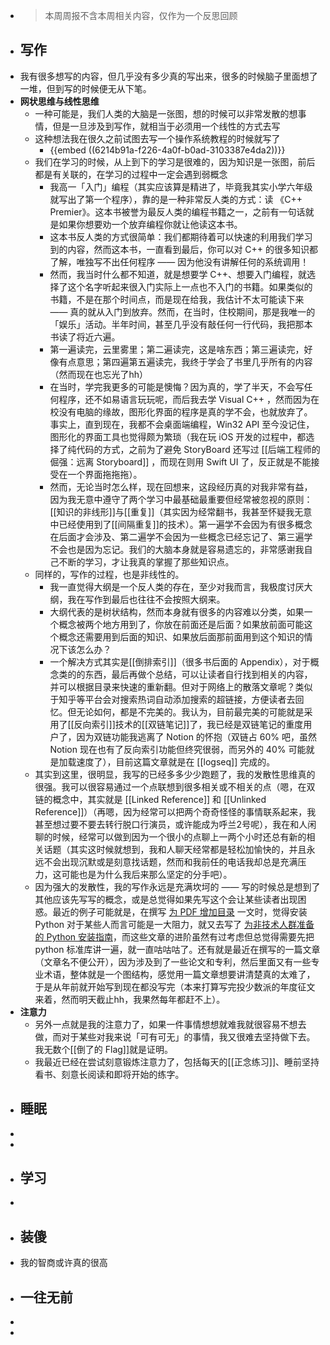 - > 本周周报不含本周相关内容，仅作为一个反思回顾
- ## 写作
- 我有很多想写的内容，但几乎没有多少真的写出来，很多的时候脑子里面想了一堆，但到写的时候便无从下笔。
- **网状思维与线性思维**
	- 一种可能是，我们人类的大脑是一张图，想的时候可以非常发散的想事情，但是一旦涉及到写作，就相当于必须用一个线性的方式去写
	- 这种想法我在很久之前试图去写一个操作系统教程的时候就写了
		- {{embed ((6214b91a-f226-4a0f-b0ad-3103387e4da2))}}
	- 我们在学习的时候，从上到下的学习是很难的，因为知识是一张图，前后都是有关联的，在学习的过程中一定会遇到弱概念
		- 我高一「入门」编程（其实应该算是精进了，毕竟我其实小学六年级就写出了第一个程序），靠的是一种非常反人类的方式：读 《C++ Premier》。这本书被誉为最反人类的编程书籍之一，之前有一句话就是如果你想要劝一个放弃编程你就让他读这本书。
		- 这本书反人类的方式很简单：我们都期待着可以快速的利用我们学习到的内容，然而这本书，一直看到最后，你可以对 C++ 的很多知识都了解，唯独写不出任何程序 —— 因为他没有讲解任何的系统调用！
		- 然而，我当时什么都不知道，就是想要学 C++、想要入门编程，就选择了这个名字听起来很入门实际上一点也不入门的书籍。如果类似的书籍，不是在那个时间点，而是现在给我，我估计不太可能读下来 —— 真的就从入门到放弃。然而，在当时，住校期间，那是我唯一的「娱乐」活动。半年时间，甚至几乎没有敲任何一行代码，我把那本书读了将近六遍。
		- 第一遍读完，云里雾里；第二遍读完，这是啥东西；第三遍读完，好像有点意思；第四遍第五遍读完，我终于学会了书里几乎所有的内容（然而现在也忘光了hh）
		- 在当时，学完我更多的可能是懊悔？因为真的，学了半天，不会写任何程序，还不如易语言玩玩呢，而后我去学 Visual C++ ，然而因为在校没有电脑的缘故，图形化界面的程序是真的学不会，也就放弃了。事实上，直到现在，我都不会桌面端编程，Win32 API 至今没记住，图形化的界面工具也觉得颇为繁琐（我在玩 iOS 开发的过程中，都选择了纯代码的方式，之前为了避免 StoryBoard 还写过 [[后端工程师的倔强：远离 Storyboard]] ，而现在则用 Swift UI 了，反正就是不能接受在一个界面拖拖拖）。
		- 然而，无论当时怎么样，现在回想来，这段经历真的对我非常有益，因为我无意中遵守了两个学习中最基础最重要但经常被忽视的原则：[[知识的非线形]]与[[重复]]（其实因为经常翻书，我甚至怀疑我无意中已经使用到了[[间隔重复]]的技术）。第一遍学不会因为有很多概念在后面才会涉及、第二遍学不会因为一些概念已经忘记了、第三遍学不会也是因为忘记。我们的大脑本身就是容易遗忘的，非常感谢我自己不断的学习，才让我真的掌握了那些知识点。
	- 同样的，写作的过程，也是非线性的。
		- 我一直觉得大纲是一个反人类的存在，至少对我而言，我极度讨厌大纲，我在写作到最后也往往不会按照大纲来。
		- 大纲代表的是树状结构，然而本身就有很多的内容难以分类，如果一个概念被两个地方用到了，你放在前面还是后面？如果放前面可能这个概念还需要用到后面的知识、如果放后面那前面用到这个知识的情况下该怎么办？
		- 一个解决方式其实是[[倒排索引]]（很多书后面的 Appendix），对于概念类的的东西，最后再做个总结，可以让读者自行找到相关的内容，并可以根据目录来快速的重新翻。但对于网络上的散落文章呢？类似于知乎等平台会对搜索热词自动添加搜索的超链接，方便读者去回忆。但无论如何，都是不完美的。我认为，目前最完美的可能就是采用了[[反向索引]]技术的[[双链笔记]]了，我已经是双链笔记的重度用户了，因为双链功能我逃离了 Notion 的怀抱（双链占 60% 吧，虽然 Notion 现在也有了反向索引功能但终究很弱，而另外的 40% 可能就是加载速度了），目前这篇文章就是在 [[logseq]] 完成的。
	- 其实到这里，很明显，我写的已经多多少少跑题了，我的发散性思维真的很强。我可以很容易通过一个点联想到很多相关或不相关的点（嗯，在双链的概念中，其实就是 [[Linked Reference]] 和 [[Unlinked Reference]]）（再嗯，因为经常可以把两个奇奇怪怪的事情联系起来，我甚至想过要不要去转行脱口行演员，或许能成为呼兰2号呢），我在和人闲聊的时候，经常可以做到因为一个很小的点聊上一两个小时还总有新的相关话题（其实这时候就想到，我和人聊天经常都是轻松加愉快的，并且永远不会出现沉默或是刻意找话题，然而和我前任的电话我却总是充满压力，这可能也是为什么我后来那么坚定的分手吧）。
	- 因为强大的发散性，我的写作永远是充满坎坷的 —— 写的时候总是想到了其他应该先写写的概念，或是总觉得如果先写这个会让某些读者出现困惑。最近的例子可能就是，在撰写 [为 PDF 增加目录](https://sspai.com/post/69601) 一文时，觉得安装 Python 对于某些人而言可能是一大阻力，就又去写了 [为非技术人群准备的 Python 安装指南](https://sspai.com/post/69595)，而这些文章的进阶虽然有过考虑但总觉得需要先把 python 标准库讲一遍，就一直咕咕咕了。还有就是最近在撰写的一篇文章（文章名不便公开），因为涉及到了一些论文和专利，然后里面又有一些专业术语，整体就是一个图结构，感觉用一篇文章想要讲清楚真的太难了，于是从年前就开始写到现在都没写完（本来打算写完投少数派的年度征文来着，然而明天截止hh，我果然每年都赶不上）。
- **注意力**
	- 另外一点就是我的注意力了，如果一件事情想想就难我就很容易不想去做，而对于某些对我来说「可有可无」的事情，我又很难去坚持做下去。我无数个[[倒了的 Flag]]就是证明。
	- 我最近已经在尝试刻意锻炼注意力了，包括每天的[[正念练习]]、睡前坚持看书、刻意长阅读和即将开始的练字。
- ## 睡眠
-
-
- ## 学习
-
- ## 装傻
- 我的智商或许真的很高
- ## 一往无前
-
-